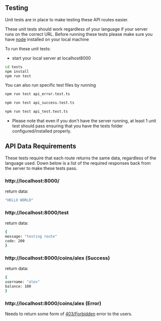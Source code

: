 ## Testing 

Unit tests are in place to make testing these API routes easier.

These unit tests should work regardless of your language if your server runs on the correct URL. Before running these tests please make sure you have [node](https://github.com/promethean-tech/rest-api-comparison/tree/main/node#prerequisites) installed on your local machine 

To run these unit tests:

- start your local server at localhost8000

```bash
cd tests
npm install
npm run test
```
You can also run specific test files by running

```bash
npm run test api_error.test.ts
```
```bash
npm run test api_success.test.ts
```
```bash
npm run test api_test.test.ts
```

- Please note that even if you don't have the server running, at least 1 unit test should pass ensuring that you have the tests folder configured/installed properly.


## API Data Requirements

These tests require that each route returns the same data, regardless of the language used. Down below is a list of the required responses back from the server to make these tests pass.


### http://localhost:8000/

return data:

```bash
"HELLO WORLD"
```

### http://localhost:8000/test

return data:

```bash
{
message: "testing route"
code: 200
}
```

### http://localhost:8000/coins/alex (Success)

return data:

```bash
{
username: "alex"
balance: 100
}
```

### http://localhost:8000/coins/alex (Error)

Needs to return some form of [403/Forbidden](https://developer.mozilla.org/en-US/docs/Web/HTTP/Status/403) error to the users.
